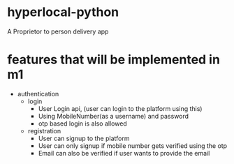 # hyperlocal-python
A Proprietor to person delivery app

# features that will be implemented in m1
- authentication
  - login
    - User Login api, (user can login to the platform using this)
    - Using MobileNumber(as a username) and password
    - otp based login is also allowed
  - registration
    - User can signup to the platform
    - User can only signup if mobile number gets verified using the otp
    - Email can also be verified if user wants to provide the email
